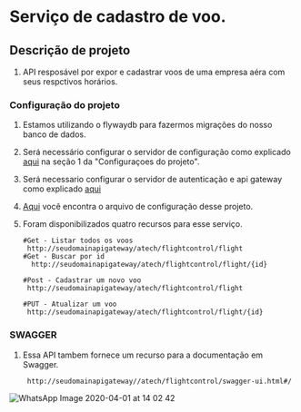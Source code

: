 # Serviço de cadastro de voo.

## Descrição de projeto
1. API resposável por expor e cadastrar voos de uma empresa aéra com seus respctivos horários.

### Configuração do projeto

  1. Estamos utilizando o flywaydb para fazermos migrações do nosso banco de dados.
  2. Será necessário configurar o servidor de configuração como explicado [aqui](https://github.com/viniciuscomics/atech-multi-module/blob/master/atech-server-register/README.md) na seção 1 da "Configuraçoes do projeto".
  3. Será necessario configurar o servidor de autenticação e api gateway como explicado [aqui](https://github.com/viniciuscomics/atech-multi-module/blob/master/atech-auth-server/README.md) 
  4. [Aqui](https://github.com/viniciuscomics/atech-config/blob/master/atech-flight-control.properties) 
     você encontra o arquivo de configuração desse projeto.
     
  5. Foram disponibilizados quatro recursos para esse serviço.
    
         #Get - Listar todos os voos
          http://seudomainapigateway/atech/flightcontrol/flight
         #Get - Buscar por id 
           http://seudomainapigateway/atech/flightcontrol/flight/{id}
           
         #Post - Cadastrar um novo voo
          http://seudomainapigateway/atech/flightcontrol/flight
          
         #PUT - Atualizar um voo
          http://seudomainapigateway/atech/flightcontrol/flight/{id}
          
### SWAGGER
  1. Essa API tambem fornece um recurso para a documentação em Swagger.
      
          http://seudomainapigateway//atech/flightcontrol/swagger-ui.html#/
          
          
![WhatsApp Image 2020-04-01 at 14 02 42](https://user-images.githubusercontent.com/42116742/78165525-cf5ddf80-7421-11ea-9f1f-5126b8e541f3.jpeg)

    
    
    
